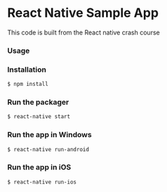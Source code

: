 # React Native Sample App

This code is built from the React native crash course

### Usage


### Installation

```sh
$ npm install
```

### Run the packager

```sh
$ react-native start
```
### Run the app in Windows

```sh
$ react-native run-android
```

### Run the app in iOS

```sh
$ react-native run-ios
```